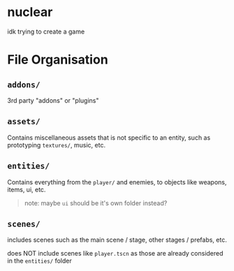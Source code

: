 # nuclear
idk trying to create a game

# File Organisation
## `addons/`
3rd party "addons" or "plugins"
## `assets/`
Contains miscellaneous assets that is not specific to an entity, such as prototyping `textures/`, music, etc.
## `entities/`
Contains everything from the `player/` and enemies, to objects like weapons, items, ui, etc.

> note: maybe `ui` should be it's own folder instead?
## `scenes/`
includes scenes such as the main scene / stage, other stages / prefabs, etc.

does NOT include scenes like `player.tscn` as those are already considered in the `entities/` folder
